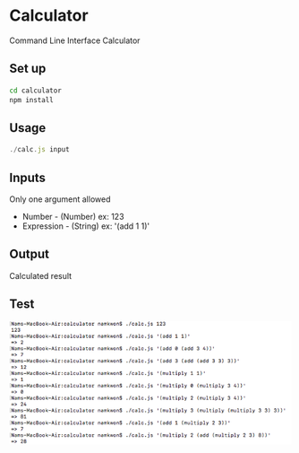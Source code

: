 Calculator
==============

Command Line Interface Calculator

## Set up
```bash
cd calculator
npm install
```

## Usage
```js
./calc.js input
```

## Inputs
Only one argument allowed
- Number - (Number) ex: 123
- Expression - (String) ex: '(add 1 1)'


## Output
Calculated result

## Test
![](https://github.com/namkwon/calculator/blob/master/docs/screenshot.png)
